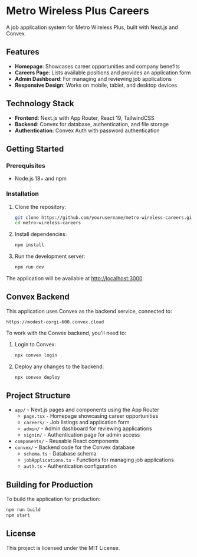 # Metro Wireless Plus Careers

A job application system for Metro Wireless Plus, built with Next.js and Convex.

## Features

- **Homepage**: Showcases career opportunities and company benefits
- **Careers Page**: Lists available positions and provides an application form
- **Admin Dashboard**: For managing and reviewing job applications
- **Responsive Design**: Works on mobile, tablet, and desktop devices

## Technology Stack

- **Frontend**: Next.js with App Router, React 19, TailwindCSS
- **Backend**: Convex for database, authentication, and file storage
- **Authentication**: Convex Auth with password authentication

## Getting Started

### Prerequisites

- Node.js 18+ and npm

### Installation

1. Clone the repository:
   ```bash
   git clone https://github.com/yourusername/metro-wireless-careers.git
   cd metro-wireless-careers
   ```

2. Install dependencies:
   ```bash
   npm install
   ```

3. Run the development server:
   ```bash
   npm run dev
   ```

The application will be available at [http://localhost:3000](http://localhost:3000).

## Convex Backend

This application uses Convex as the backend service, connected to:
```
https://modest-corgi-600.convex.cloud
```

To work with the Convex backend, you'll need to:

1. Login to Convex:
   ```bash
   npx convex login
   ```

2. Deploy any changes to the backend:
   ```bash
   npx convex deploy
   ```

## Project Structure

- `app/` - Next.js pages and components using the App Router
  - `page.tsx` - Homepage showcasing career opportunities
  - `careers/` - Job listings and application form
  - `admin/` - Admin dashboard for reviewing applications
  - `signin/` - Authentication page for admin access
- `components/` - Reusable React components
- `convex/` - Backend code for the Convex database
  - `schema.ts` - Database schema
  - `jobApplications.ts` - Functions for managing job applications
  - `auth.ts` - Authentication configuration

## Building for Production

To build the application for production:

```bash
npm run build
npm start
```

## License

This project is licensed under the MIT License.

